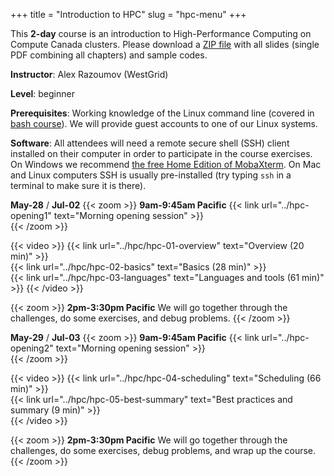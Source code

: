 +++
title = "Introduction to HPC"
slug = "hpc-menu"
+++

This **2-day** course is an introduction to High-Performance Computing on Compute Canada clusters. Please
download a [ZIP file](https://owncloud.westgrid.ca/index.php/s/VCD8Pogqmk7eS16/download) with all slides
(single PDF combining all chapters) and sample codes.

**Instructor**: Alex Razoumov (WestGrid)

**Level**: beginner

**Prerequisites**: Working knowledge of the Linux command line (covered in
[bash course](../bash-menu)). We will provide guest accounts to one of our Linux systems.

**Software**: All attendees will need a remote secure shell (SSH) client installed on their computer in
order to participate in the course exercises. On Windows we recommend
[the free Home Edition of MobaXterm](https://mobaxterm.mobatek.net/download.html). On Mac and Linux
computers SSH is usually pre-installed (try typing `ssh` in a terminal to make sure it is there).

**May-28** / **Jul-02**
{{< zoom >}}
<b>9am-9:45am Pacific</b> {{< link url="../hpc-opening1" text="Morning opening session" >}}<br>
{{< /zoom >}}

{{< video >}}
{{< link url="../hpc/hpc-01-overview" text="Overview (20 min)" >}}<br>
{{< link url="../hpc/hpc-02-basics" text="Basics (28 min)" >}}<br>
{{< link url="../hpc/hpc-03-languages" text="Languages and tools (61 min)" >}}
{{< /video >}}<br>

{{< zoom >}}
<b>2pm-3:30pm Pacific</b> We will go together through the challenges, do some exercises, and debug problems.
{{< /zoom >}}

**May-29** / **Jul-03**
{{< zoom >}}
<b>9am-9:45am Pacific</b> {{< link url="../hpc-opening2" text="Morning opening session" >}}<br>
{{< /zoom >}}

{{< video >}}
{{< link url="../hpc/hpc-04-scheduling" text="Scheduling (66 min)" >}}<br>
{{< link url="../hpc/hpc-05-best-summary" text="Best practices and summary (9 min)" >}}<br>
{{< /video >}}<br>

{{< zoom >}}
<b>2pm-3:30pm Pacific</b> We will go together through the challenges, do some exercises, debug problems, and
wrap up the course.
{{< /zoom >}}

